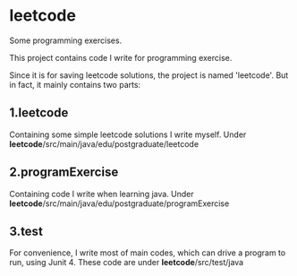 # leetcode
Some programming exercises.

This project contains code I write for programming exercise.

Since it is for saving leetcode solutions, the project is named 'leetcode'. But in fact, it mainly contains two parts:

## 1.leetcode
  Containing some simple leetcode solutions I write myself. Under **leetcode**/src/main/java/edu/postgraduate/leetcode
  
  
## 2.programExercise
  Containing code I write when learning java. Under **leetcode**/src/main/java/edu/postgraduate/programExercise
  

## 3.test
  For convenience, I write most of main codes, which can drive a program to run, using Junit 4. These code are under **leetcode**/src/test/java
